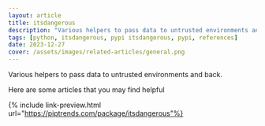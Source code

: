 ```yaml
---
layout: article
title: itsdangerous
description: "Various helpers to pass data to untrusted environments and back."
tags: [python, itsdangerous, pypi itsdangerous, pypi, references]
date: 2023-12-27
cover: /assets/images/related-articles/general.png
---
```


Various helpers to pass data to untrusted environments and back.

Here are some articles that you may find helpful

{% include link-preview.html url="https://piptrends.com/package/itsdangerous"%}